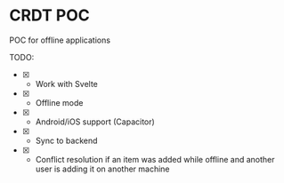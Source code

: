 # CRDT POC

POC for offline applications

TODO:

- [x] - Work with Svelte
- [x] - Offline mode
- [x] - Android/iOS support (Capacitor)
- [x] - Sync to backend
- [x] - Conflict resolution if an item was added while offline and another user is adding it on another machine
